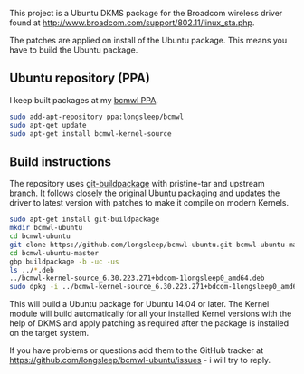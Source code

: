 This project is a Ubuntu DKMS package for the Broadcom wireless
driver found at http://www.broadcom.com/support/802.11/linux_sta.php.

The patches are applied on install of the Ubuntu package. This means you
have to build the Ubuntu package.

## Ubuntu repository (PPA)

I keep built packages at my [bcmwl PPA](https://launchpad.net/~longsleep/+archive/ubuntu/bcmwl).

```bash
sudo add-apt-repository ppa:longsleep/bcmwl
sudo apt-get update
sudo apt-get install bcmwl-kernel-source
```

## Build instructions

The repository uses [git-buildpackage](http://honk.sigxcpu.org/projects/git-buildpackage/manual-html/gbp.html)
with pristine-tar and upstream branch. It follows closely the original
Ubuntu packaging and updates the driver to latest version with patches to make
it compile on modern Kernels.

```bash
sudo apt-get install git-buildpackage
mkdir bcmwl-ubuntu
cd bcmwl-ubuntu
git clone https://github.com/longsleep/bcmwl-ubuntu.git bcmwl-ubuntu-master
cd bcmwl-ubuntu-master
gbp buildpackage -b -uc -us
ls ../*.deb
../bcmwl-kernel-source_6.30.223.271+bdcom-1longsleep0_amd64.deb
sudo dpkg -i ../bcmwl-kernel-source_6.30.223.271+bdcom-1longsleep0_amd64.deb
```

This will build a Ubuntu package for Ubuntu 14.04 or later. The Kernel module
will build automatically for all your installed Kernel versions with the
help of DKMS and apply patching as required after the package is installed
on the target system.

If you have problems or questions add them to the GitHub tracker
at https://github.com/longsleep/bcmwl-ubuntu/issues - i will try to reply.
